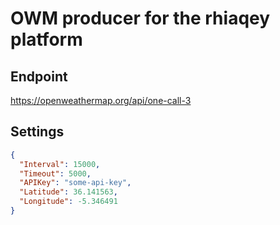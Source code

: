 # OWM producer for the rhiaqey platform

## Endpoint

https://openweathermap.org/api/one-call-3

## Settings

```json
{
  "Interval": 15000,
  "Timeout": 5000,
  "APIKey": "some-api-key",
  "Latitude": 36.141563,
  "Longitude": -5.346491
}
```
